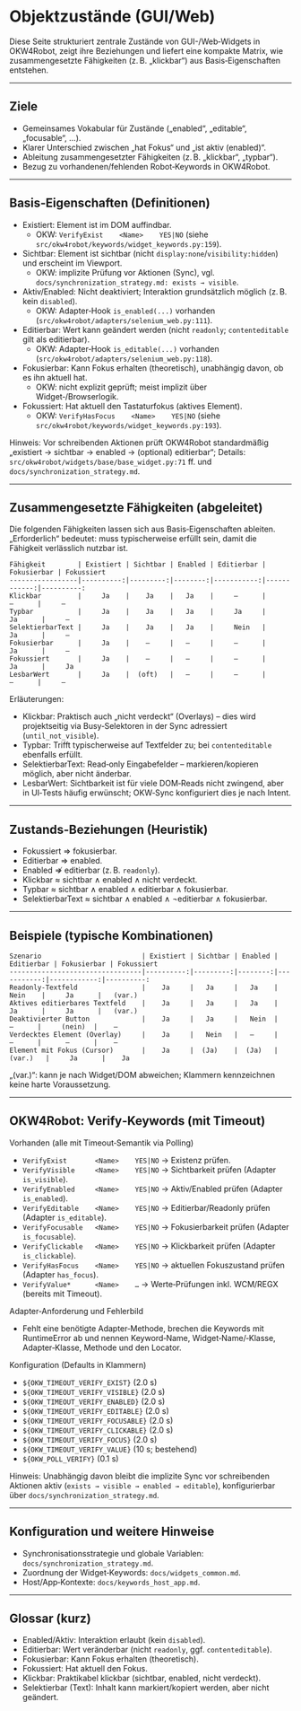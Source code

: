 # Objektzustände (GUI/Web)

Diese Seite strukturiert zentrale Zustände von GUI-/Web‑Widgets in OKW4Robot, zeigt ihre Beziehungen und liefert eine kompakte Matrix, wie zusammengesetzte Fähigkeiten (z. B. „klickbar“) aus Basis‑Eigenschaften entstehen.

---

## Ziele

- Gemeinsames Vokabular für Zustände („enabled“, „editable“, „focusable“, …).
- Klarer Unterschied zwischen „hat Fokus“ und „ist aktiv (enabled)“.
- Ableitung zusammengesetzter Fähigkeiten (z. B. „klickbar“, „typbar“).
- Bezug zu vorhandenen/fehlenden Robot‑Keywords in OKW4Robot.

---

## Basis‑Eigenschaften (Definitionen)

- Existiert: Element ist im DOM auffindbar.
  - OKW: `VerifyExist    <Name>    YES|NO` (siehe `src/okw4robot/keywords/widget_keywords.py:159`).
- Sichtbar: Element ist sichtbar (nicht `display:none`/`visibility:hidden`) und erscheint im Viewport.
  - OKW: implizite Prüfung vor Aktionen (Sync), vgl. `docs/synchronization_strategy.md: exists → visible`.
- Aktiv/Enabled: Nicht deaktiviert; Interaktion grundsätzlich möglich (z. B. kein `disabled`).
  - OKW: Adapter‐Hook `is_enabled(...)` vorhanden (`src/okw4robot/adapters/selenium_web.py:111`).
- Editierbar: Wert kann geändert werden (nicht `readonly`; `contenteditable` gilt als editierbar).
  - OKW: Adapter‐Hook `is_editable(...)` vorhanden (`src/okw4robot/adapters/selenium_web.py:118`).
- Fokusierbar: Kann Fokus erhalten (theoretisch), unabhängig davon, ob es ihn aktuell hat.
  - OKW: nicht explizit geprüft; meist implizit über Widget‑/Browserlogik.
- Fokussiert: Hat aktuell den Tastaturfokus (aktives Element).
  - OKW: `VerifyHasFocus    <Name>    YES|NO` (siehe `src/okw4robot/keywords/widget_keywords.py:193`).

Hinweis: Vor schreibenden Aktionen prüft OKW4Robot standardmäßig „existiert → sichtbar → enabled → (optional) editierbar“; Details: `src/okw4robot/widgets/base/base_widget.py:71` ff. und `docs/synchronization_strategy.md`.

---

## Zusammengesetzte Fähigkeiten (abgeleitet)

Die folgenden Fähigkeiten lassen sich aus Basis‑Eigenschaften ableiten. „Erforderlich“ bedeutet: muss typischerweise erfüllt sein, damit die Fähigkeit verlässlich nutzbar ist.

```
Fähigkeit        | Existiert | Sichtbar | Enabled | Editierbar | Fokusierbar | Fokussiert
-----------------|----------:|---------:|--------:|-----------:|------------:|----------:
Klickbar         |     Ja    |    Ja    |   Ja    |     –      |      –      |     –
Typbar           |     Ja    |    Ja    |   Ja    |     Ja     |     Ja      |     –
SelektierbarText |     Ja    |    Ja    |   Ja    |     Nein   |     Ja      |     –
Fokusierbar      |     Ja    |    –     |   –     |     –      |     Ja      |     –
Fokussiert       |     Ja    |    –     |   –     |     –      |     Ja      |     Ja
LesbarWert       |     Ja    |  (oft)   |   –     |     –      |      –      |     –
```

Erläuterungen:
- Klickbar: Praktisch auch „nicht verdeckt“ (Overlays) – dies wird projektseitig via Busy‑Selektoren in der Sync adressiert (`until_not_visible`).
- Typbar: Trifft typischerweise auf Textfelder zu; bei `contenteditable` ebenfalls erfüllt.
- SelektierbarText: Read‑only Eingabefelder – markieren/kopieren möglich, aber nicht änderbar.
- LesbarWert: Sichtbarkeit ist für viele DOM‑Reads nicht zwingend, aber in UI‑Tests häufig erwünscht; OKW‑Sync konfiguriert dies je nach Intent.

---

## Zustands‑Beziehungen (Heuristik)

- Fokussiert ⇒ fokusierbar.
- Editierbar ⇒ enabled.
- Enabled ⇏ editierbar (z. B. `readonly`).
- Klickbar ≈ sichtbar ∧ enabled ∧ nicht verdeckt.
- Typbar ≈ sichtbar ∧ enabled ∧ editierbar ∧ fokusierbar.
- SelektierbarText ≈ sichtbar ∧ enabled ∧ ¬editierbar ∧ fokusierbar.

---

## Beispiele (typische Kombinationen)

```
Szenario                         | Existiert | Sichtbar | Enabled | Editierbar | Fokusierbar | Fokussiert
---------------------------------|----------:|---------:|--------:|-----------:|------------:|----------:
Readonly‑Textfeld                |    Ja     |   Ja     |   Ja    |    Nein    |     Ja      |   (var.)
Aktives editierbares Textfeld    |    Ja     |   Ja     |   Ja    |    Ja      |     Ja      |   (var.)
Deaktivierter Button             |    Ja     |   Ja     |   Nein  |     –      |     (nein)  |    –
Verdecktes Element (Overlay)     |    Ja     |   Nein   |   –     |     –      |      –      |    –
Element mit Fokus (Cursor)       |    Ja     |  (Ja)    |  (Ja)   |   (var.)   |     Ja      |    Ja
```

„(var.)“: kann je nach Widget/DOM abweichen; Klammern kennzeichnen keine harte Voraussetzung.

---

## OKW4Robot: Verify‑Keywords (mit Timeout)

Vorhanden (alle mit Timeout‑Semantik via Polling)
- `VerifyExist       <Name>    YES|NO` → Existenz prüfen.
- `VerifyVisible     <Name>    YES|NO` → Sichtbarkeit prüfen (Adapter `is_visible`).
- `VerifyEnabled     <Name>    YES|NO` → Aktiv/Enabled prüfen (Adapter `is_enabled`).
- `VerifyEditable    <Name>    YES|NO` → Editierbar/Readonly prüfen (Adapter `is_editable`).
- `VerifyFocusable   <Name>    YES|NO` → Fokusierbarkeit prüfen (Adapter `is_focusable`).
- `VerifyClickable   <Name>    YES|NO` → Klickbarkeit prüfen (Adapter `is_clickable`).
- `VerifyHasFocus    <Name>    YES|NO` → aktuellen Fokuszustand prüfen (Adapter `has_focus`).
- `VerifyValue*      <Name>    …` → Werte‑Prüfungen inkl. WCM/REGX (bereits mit Timeout).

Adapter‑Anforderung und Fehlerbild
- Fehlt eine benötigte Adapter‑Methode, brechen die Keywords mit RuntimeError ab und nennen Keyword‑Name, Widget‑Name/‑Klasse, Adapter‑Klasse, Methode und den Locator.

Konfiguration (Defaults in Klammern)
- `${OKW_TIMEOUT_VERIFY_EXIST}` (2.0 s)
- `${OKW_TIMEOUT_VERIFY_VISIBLE}` (2.0 s)
- `${OKW_TIMEOUT_VERIFY_ENABLED}` (2.0 s)
- `${OKW_TIMEOUT_VERIFY_EDITABLE}` (2.0 s)
- `${OKW_TIMEOUT_VERIFY_FOCUSABLE}` (2.0 s)
- `${OKW_TIMEOUT_VERIFY_CLICKABLE}` (2.0 s)
- `${OKW_TIMEOUT_VERIFY_FOCUS}` (2.0 s)
- `${OKW_TIMEOUT_VERIFY_VALUE}` (10 s; bestehend)
- `${OKW_POLL_VERIFY}` (0.1 s)

Hinweis: Unabhängig davon bleibt die implizite Sync vor schreibenden Aktionen aktiv (`exists → visible → enabled → editable`), konfigurierbar über `docs/synchronization_strategy.md`.

---

## Konfiguration und weitere Hinweise

- Synchronisationsstrategie und globale Variablen: `docs/synchronization_strategy.md`.
- Zuordnung der Widget‑Keywords: `docs/widgets_common.md`.
- Host/App‑Kontexte: `docs/keywords_host_app.md`.

---

## Glossar (kurz)

- Enabled/Aktiv: Interaktion erlaubt (kein `disabled`).
- Editierbar: Wert veränderbar (nicht `readonly`, ggf. `contenteditable`).
- Fokusierbar: Kann Fokus erhalten (theoretisch).
- Fokussiert: Hat aktuell den Fokus.
- Klickbar: Praktikabel klickbar (sichtbar, enabled, nicht verdeckt).
- Selektierbar (Text): Inhalt kann markiert/kopiert werden, aber nicht geändert.
